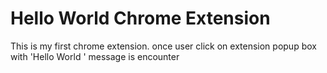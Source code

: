 # Hello World Chrome Extension

This is my first chrome extension.
once user click on extension popup box with 'Hello World ' message is encounter 
